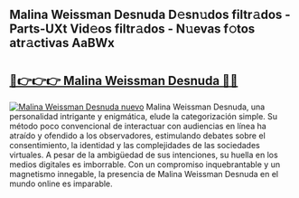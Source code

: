 ## Malina Weissman Desnuda D𝚎sn𝚞dos filtr𝚊dos - Parts-UXt Vid𝚎os filtr𝚊dos - N𝚞evas f𝚘tos atr𝚊ctivas AaBWx

# <h2><a href="http://mb99zw4.tromn.icu/?c=Malina+Weissman+Desnuda">🔗👉👉👉 Malina Weissman Desnuda 🔗🔗</a></h2>

[![Malina Weissman Desnuda nuevo](https://i.imgur.com/pEAQMta.gif)](http://mb99zw4.tromn.icu/?c=Malina+Weissman+Desnuda)
Malina Weissman Desnuda, una personalidad intrigante y enigmática, elude la categorización simple. Su método poco convencional de interactuar con audiencias en línea ha atraído y ofendido a los observadores, estimulando debates sobre el consentimiento, la identidad y las complejidades de las sociedades virtuales. A pesar de la ambigüedad de sus intenciones, su huella en los medios digitales es imborrable. Con un compromiso inquebrantable y un magnetismo innegable, la presencia de Malina Weissman Desnuda en el mundo online es imparable.
